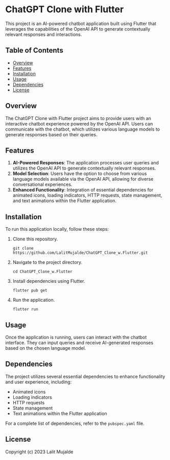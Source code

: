# ChatGPT Clone with Flutter

This project is an AI-powered chatbot application built using Flutter that leverages the capabilities of the OpenAI API to generate contextually relevant responses and interactions.

## Table of Contents
- [Overview](#overview)
- [Features](#features)
- [Installation](#installation)
- [Usage](#usage)
- [Dependencies](#dependencies)
- [License](#license)

## Overview

The ChatGPT Clone with Flutter project aims to provide users with an interactive chatbot experience powered by the OpenAI API. Users can communicate with the chatbot, which utilizes various language models to generate responses based on their queries.

## Features

1. **AI-Powered Responses**: The application processes user queries and utilizes the OpenAI API to generate contextually relevant responses.
2. **Model Selection**: Users have the option to choose from various language models available via the OpenAI API, allowing for diverse conversational experiences.
3. **Enhanced Functionality**: Integration of essential dependencies for animated icons, loading indicators, HTTP requests, state management, and text animations within the Flutter application.

## Installation

To run this application locally, follow these steps:

1. Clone this repository.
   ```
   git clone https://github.com/LalitMujalde/ChatGPT_Clone_w.Flutter.git
   ```

2. Navigate to the project directory.
   ```
   cd ChatGPT_Clone_w.Flutter
   ```

3. Install dependencies using Flutter.
   ```
   flutter pub get
   ```

4. Run the application.
   ```
   flutter run
   ```

## Usage

Once the application is running, users can interact with the chatbot interface. They can input queries and receive AI-generated responses based on the chosen language model.

## Dependencies

The project utilizes several essential dependencies to enhance functionality and user experience, including:
- Animated icons
- Loading indicators
- HTTP requests
- State management
- Text animations within the Flutter application

For a complete list of dependencies, refer to the `pubspec.yaml` file.

## License

Copyright (c) 2023 Lalit Mujalde
